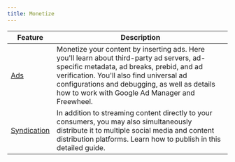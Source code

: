 ```yaml
---
title: Monetize
---
```


|Feature|Description|
|---|---|
|[Ads](/uplynk/monetize/ads)|Monetize your content by inserting ads. Here you'll learn about third-party ad servers, ad-specific metadata, ad breaks, prebid, and ad verification. You'll also find universal ad configurations and debugging, as well as details how to work with Google Ad Manager and Freewheel.|
|[Syndication](/uplynk/monetize/syndication)|In addition to streaming content directly to your consumers, you may also simultaneously distribute it to multiple social media and content distribution platforms. Learn how to publish in this detailed guide. |
